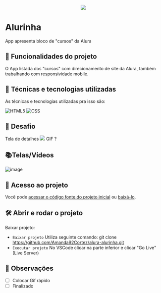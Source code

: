 <p align="center"> <img src="http://img.shields.io/static/v1?label=STATUS_GERAL&message=EM_ANDAMENTO&color=RED&style=for-the-badge" #vitrinedev/> </p>

# Alurinha
App apresenta bloco de "cursos" da Alura

## 🔨 Funcionalidades do projeto
O App listada dos "cursos" com direcionamento de site da Alura, também trabalhando com responsividade mobile.

## :bookmark_tabs: Técnicas e tecnologias utilizadas
As técnicas e tecnologias utilizadas pra isso são:

![HTML5](https://img.shields.io/badge/HTML-e06b12?style=for-the-badge&logo=html5&logoColor=white)
![CSS](https://img.shields.io/badge/CSS-1283e0?&style=for-the-badge&logo=css3&logoColor=white)

## 🎯 Desafio
Tela de detalhes
![](img/amostra.gif) GIF ?

## 📚Telas/Vídeos
![image](https://github.com/Amanda92Cortez/alura-alurinha/assets/19363871/1e86e615-1456-4f8d-b67b-de7497ded36c)

## 📁 Acesso ao projeto
Você pode [acessar o código fonte do projeto inicial](https://github.com/Amanda92Cortez/alura-alurinha) ou [baixá-lo](https://github.com/Amanda92Cortez/alura-alurinha/archive/refs/heads/main.zip).

## 🛠️ Abrir e rodar o projeto
Baixar projeto:
- ` Baixar projeto ` Utiliza seguinte comando: git clone https://github.com/Amanda92Cortez/alura-alurinha.git
- ` Executar projeto ` No VSCode clicar na parte inferior e clicar "Go Live" (Live Server)


## 🔎 Observações
- [ ] Colocar Gif rápido
- [ ] Finalizado

